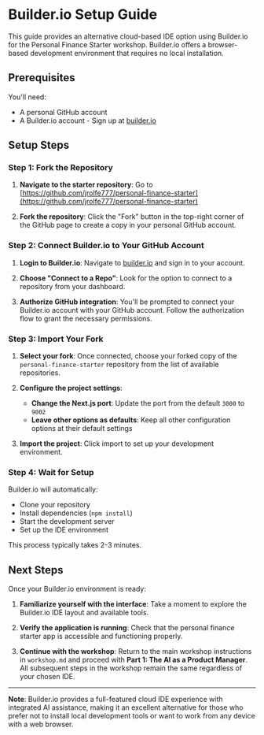 # Builder.io Setup Guide

This guide provides an alternative cloud-based IDE option using Builder.io for the Personal Finance Starter workshop. Builder.io offers a browser-based development environment that requires no local installation.

## Prerequisites

You'll need:
- A personal GitHub account
- A Builder.io account - Sign up at [builder.io](https://builder.io)

## Setup Steps

### Step 1: Fork the Repository

1. **Navigate to the starter repository**: Go to [https://github.com/jrolfe777/personal-finance-starter](https://github.com/jrolfe777/personal-finance-starter)

2. **Fork the repository**: Click the "Fork" button in the top-right corner of the GitHub page to create a copy in your personal GitHub account.

### Step 2: Connect Builder.io to Your GitHub Account

1. **Login to Builder.io**: Navigate to [builder.io](https://builder.io) and sign in to your account.

2. **Choose "Connect to a Repo"**: Look for the option to connect to a repository from your dashboard.

3. **Authorize GitHub integration**: You'll be prompted to connect your Builder.io account with your GitHub account. Follow the authorization flow to grant the necessary permissions.

### Step 3: Import Your Fork

1. **Select your fork**: Once connected, choose your forked copy of the `personal-finance-starter` repository from the list of available repositories.

2. **Configure the project settings**:
   - **Change the Next.js port**: Update the port from the default `3000` to `9002`
   - **Leave other options as defaults**: Keep all other configuration options at their default settings

3. **Import the project**: Click import to set up your development environment.

### Step 4: Wait for Setup

Builder.io will automatically:
- Clone your repository
- Install dependencies (`npm install`)
- Start the development server
- Set up the IDE environment

This process typically takes 2-3 minutes.

## Next Steps

Once your Builder.io environment is ready:

1. **Familiarize yourself with the interface**: Take a moment to explore the Builder.io IDE layout and available tools.

2. **Verify the application is running**: Check that the personal finance starter app is accessible and functioning properly.

3. **Continue with the workshop**: Return to the main workshop instructions in `workshop.md` and proceed with **Part 1: The AI as a Product Manager**. All subsequent steps in the workshop remain the same regardless of your chosen IDE.

---

**Note**: Builder.io provides a full-featured cloud IDE experience with integrated AI assistance, making it an excellent alternative for those who prefer not to install local development tools or want to work from any device with a web browser.
